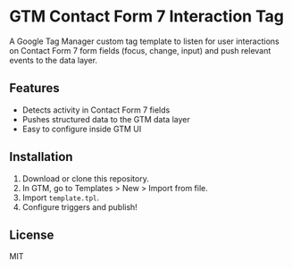 # GTM Contact Form 7 Interaction Tag

A Google Tag Manager custom tag template to listen for user interactions on Contact Form 7 form fields (focus, change, input) and push relevant events to the data layer.

## Features

- Detects activity in Contact Form 7 fields
- Pushes structured data to the GTM data layer
- Easy to configure inside GTM UI

## Installation

1. Download or clone this repository.
2. In GTM, go to Templates > New > Import from file.
3. Import `template.tpl`.
4. Configure triggers and publish!

## License

MIT
